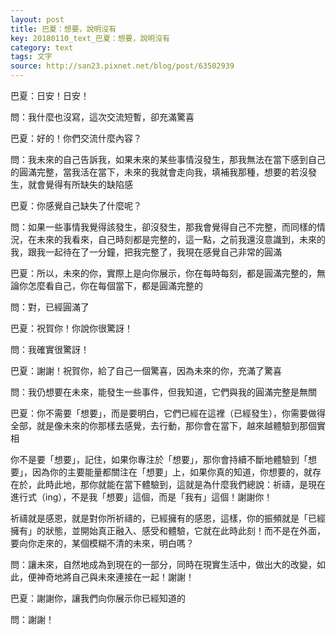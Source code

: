 ```yaml
---
layout: post
title: 巴夏：想要，說明沒有
key: 20180110_text_巴夏：想要，說明沒有
category: text
tags: 文字
source: http://san23.pixnet.net/blog/post/63502939
---
```



巴夏：日安！日安！

問：我什麼也沒寫，這次交流短暫，卻充滿驚喜

巴夏：好的！你們交流什麼內容？

問：我未來的自己告訴我，如果未來的某些事情沒發生，那我無法在當下感到自己的圓滿完整，當我活在當下，未來的我就會走向我，填補我那種，想要的若沒發生，就會覺得有所缺失的缺陷感

巴夏：你感覺自己缺失了什麼呢？

問：如果一些事情我覺得該發生，卻沒發生，那我會覺得自己不完整，而同樣的情況，在未來的我看來，自己時刻都是完整的，這一點，之前我還沒意識到，未來的我，跟我一起待在了一分鐘，把我完整了，我現在感覺自己非常的圓滿

巴夏：所以，未來的你，實際上是向你展示，你在每時每刻，都是圓滿完整的，無論你怎麼看自己，你在每個當下，都是圓滿完整的

問：對，已經圓滿了

巴夏：祝賀你！你說你很驚訝！

問：我確實很驚訝！

巴夏：謝謝！祝賀你，給了自己一個驚喜，因為未來的你，充滿了驚喜

問：我仍想要在未來，能發生一些事件，但我知道，它們與我的圓滿完整是無關

巴夏：你不需要「想要」，而是要明白，它們已經在這裡（已經發生），你需要做得全部，就是像未來的你那樣去感覺，去行動，那你會在當下，越來越體驗到那個實相

你不是要「想要」，記住，如果你專注於「想要」，那你會持續不斷地體驗到「想要」，因為你的主要能量都關注在「想要」上，如果你真的知道，你想要的，就存在於，此時此地，那你就能在當下體驗到，這就是為什麼我們總說：祈禱，是現在進行式（ing），不是我「想要」這個，而是「我有」這個！謝謝你！

祈禱就是感恩，就是對你所祈禱的，已經擁有的感恩，這樣，你的振頻就是「已經擁有」的狀態，並開始真正融入、感受和體驗，它就在此時此刻！而不是在外面，要向你走來的，某個模糊不清的未來，明白嗎？

問：讓未來，自然地成為到現在的一部分，同時在現實生活中，做出大的改變，如此，便神奇地將自己與未來連接在一起！謝謝！

巴夏：謝謝你，讓我們向你展示你已經知道的

問：謝謝！

